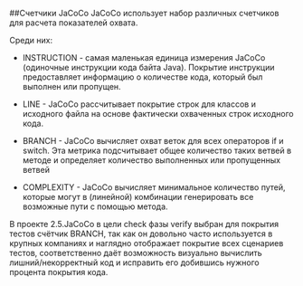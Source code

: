 ##Счетчики JaCoCo
JaCoCo использует набор различных счетчиков для расчета показателей охвата.

Среди них:

* INSTRUCTION - самая маленькая единица измерения JaCoCo (одиночные инструкции кода байта Java). Покрытие инструкции 
предоставляет информацию о количестве кода, который был выполнен или пропущен.

* LINE - JaCoCo рассчитывает покрытие строк для классов и исходного файла на основе
фактически охваченных строк исходного кода.

* BRANCH - JaCoCo вычисляет охват веток для всех операторов if и switch. Эта метрика подсчитывает 
общее количество таких ветвей в методе и определяет количество выполненных или пропущенных ветвей

* COMPLEXITY - JaCoCo вычисляет минимальное количество путей, которые могут
в (линейной) комбинации генерировать все возможные пути с помощью метода.

В проекте 2.5.JaCoCo в цели check фазы verify выбран для покрытия тестов счётчик BRANCH,
так как он довольно часто используется в крупных компаниях и наглядно отображает покрытие всех сценариев тестов, 
соответственно даёт возможность визуально вычислить лишний/некорректный код и
исправить его добившись нужного процента покрытия кода.